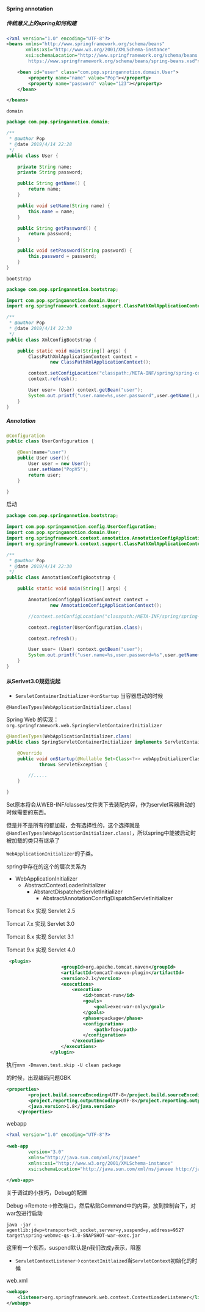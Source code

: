 #### Spring annotation

##### 传统意义上的spring如何构建

```XML
<?xml version="1.0" encoding="UTF-8"?>
<beans xmlns="http://www.springframework.org/schema/beans"
       xmlns:xsi="http://www.w3.org/2001/XMLSchema-instance"
       xsi:schemaLocation="http://www.springframework.org/schema/beans
        https://www.springframework.org/schema/beans/spring-beans.xsd">

    <bean id="user" class="com.pop.springannotion.domain.User">
        <property name="name" value="Pop"></property>
        <property name="password" value="123"></property>
    </bean>

</beans>
```

`domain`

```java
package com.pop.springannotion.domain;

/**
 * @author Pop
 * @date 2019/4/14 22:28
 */
public class User {

    private String name;
    private String password;

    public String getName() {
        return name;
    }

    public void setName(String name) {
        this.name = name;
    }

    public String getPassword() {
        return password;
    }

    public void setPassword(String password) {
        this.password = password;
    }
}
```

`bootstrap`

```java
package com.pop.springannotion.bootstrap;

import com.pop.springannotion.domain.User;
import org.springframework.context.support.ClassPathXmlApplicationContext;

/**
 * @author Pop
 * @date 2019/4/14 22:30
 */
public class XmlConfigBootstrap {

    public static void main(String[] args) {
        ClassPathXmlApplicationContext context =
                new ClassPathXmlApplicationContext();

        context.setConfigLocation("classpath:/META-INF/spring/spring-context.xml");
        context.refresh();

        User user= (User) context.getBean("user");
        System.out.printf("user.name=%s,user.password",user.getName(),user.getPassword());
    }
}

```

##### Annotation

```java
@Configuration
public class UserConfiguration {

    @Bean(name="user")
    public User user(){
        User user = new User();
        user.setName("PopV5");
        return user;
    }

}
```

启动

```java
package com.pop.springannotion.bootstrap;

import com.pop.springannotion.config.UserConfiguration;
import com.pop.springannotion.domain.User;
import org.springframework.context.annotation.AnnotationConfigApplicationContext;
import org.springframework.context.support.ClassPathXmlApplicationContext;

/**
 * @author Pop
 * @date 2019/4/14 22:30
 */
public class AnnotationConfigBootstrap {

    public static void main(String[] args) {

        AnnotationConfigApplicationContext context =
                new AnnotationConfigApplicationContext();

        //context.setConfigLocation("classpath:/META-INF/spring/spring-context.xml");

        context.register(UserConfiguration.class);

        context.refresh();

        User user= (User) context.getBean("user");
        System.out.printf("user.name=%s,user.password=%s",user.getName(),user.getPassword());
    }
}
```



#### 从Serlvet3.0规范说起

* `ServletContainerInitializer`->`onStartup` 当容器启动的时候



`@HandlesTypes(WebApplicationInitializer.class)`

Spring Web 的实现：`org.springframework.web.SpringServletContainerInitializer`

```java
@HandlesTypes(WebApplicationInitializer.class)
public class SpringServletContainerInitializer implements ServletContainerInitializer {

	@Override
	public void onStartup(@Nullable Set<Class<?>> webAppInitializerClasses, ServletContext servletContext)
			throws ServletException {

		//.....
	}

}

```

Set原本将会从WEB-INF/classes/文件夹下去装配内容，作为servlet容器启动的时候需要的东西。

但是并不是所有的都加载，会有选择性的，这个选择就是`@HandlesTypes(WebApplicationInitializer.class)`，所以spring中能被启动时被加载的类只有继承了

`WebApplicationInitializer`的子类。

spring中存在的这个的层次关系为

* WebApplicationInitializer
  * AbstractContextLoaderInitializer
    * AbstarctDispatcherServletInitializer
      * AbstractAnnotationConrfigDispatchServletInitializer

Tomcat 6.x 实现 Servlet 2.5

Tomcat 7.x 实现 Servlet 3.0

Tomcat 8.x 实现 Servlet 3.1

Tomcat 9.x 实现 Servlet 4.0

```xml
 <plugin>
                    <groupId>org.apache.tomcat.maven</groupId>
                    <artifactId>tomcat7-maven-plugin</artifactId>
                    <version>2.1</version>
                    <executions>
                        <execution>
                            <id>tomcat-run</id>
                            <goals>
                                <goal>exec-war-only</goal>
                            </goals>
                            <phase>package</phase>
                            <configuration>
                                <path>foo</path>
                            </configuration>
                        </execution>
                    </executions>
                </plugin>
```



执行`mvn -Dmaven.test.skip -U clean package`

的时候，出现编码问题GBK

```xml
<properties>
		<project.build.sourceEncoding>UTF-8</project.build.sourceEncoding>
		<project.reporting.outputEncoding>UTF-8</project.reporting.outputEncoding>
		<java.version>1.8</java.version>
	</properties>
```



webapp

```xml
<?xml version="1.0" encoding="UTF-8"?>  
   
<web-app  
        version="3.0"  
        xmlns="http://java.sun.com/xml/ns/javaee"  
        xmlns:xsi="http://www.w3.org/2001/XMLSchema-instance"  
        xsi:schemaLocation="http://java.sun.com/xml/ns/javaee http://java.sun.com/xml/ns/javaee/web-app_3_0.xsd">  
   
</web-app>

```



关于调试的小技巧，Debug的配置

Debug->Remote->修改端口，然后粘贴Command中的内容，放到控制台下，对war包进行启动

`java -jar -agentlib:jdwp=transport=dt_socket,server=y,suspend=y,address=9527 target\spring-webmvc-qs-1.0-SNAPSHOT-war-exec.jar`

这里有一个东西，suspend默认是n我们改成y表示，阻塞



* `ServletContextListener`->`contextInitlaized`当`ServletContext`初始化的时候

web.xml

```xml
<webapp>
	<listener>org.springframework.web.context.ContextLoaderListener</listener>
</webapp>
```

